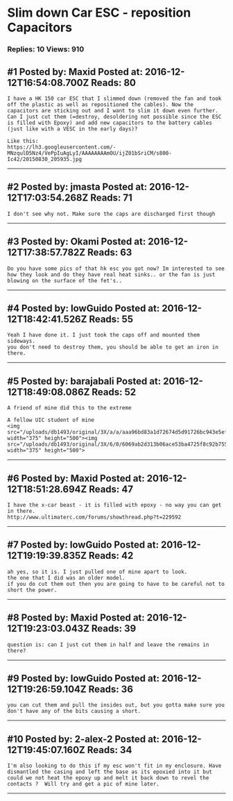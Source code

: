 # Slim down Car ESC - reposition Capacitors

### Replies: 10 Views: 910

## \#1 Posted by: Maxid Posted at: 2016-12-12T16:54:08.700Z Reads: 80

```
I have a HK 150 car ESC that I slimmed down (removed the fan and took off the plastic as well as repositioned the cables). Now the capacitors are sticking out and I want to slim it down even further.
Can I just cut them (=destroy, desoldering not possible since the ESC is filled with Epoxy) and add new capacitors to the battery cables (just like with a VESC in the early days)?

Like this:
https://lh3.googleusercontent.com/-MNzqulD5Nz4/VePpIuAgLyI/AAAAAAAAmOU/ijZ01bSriCM/s800-Ic42/20150830_205935.jpg
```

---
## \#2 Posted by: jmasta Posted at: 2016-12-12T17:03:54.268Z Reads: 71

```
I don't see why not. Make sure the caps are discharged first though
```

---
## \#3 Posted by: Okami Posted at: 2016-12-12T17:38:57.782Z Reads: 63

```
Do you have some pics of that hk esc you got now? Im interested to see how they look and do they have real heat sinks.. or the fan is just blowing on the surface of the fet's..
```

---
## \#4 Posted by: lowGuido Posted at: 2016-12-12T18:42:41.526Z Reads: 55

```
Yeah I have done it. I just took the caps off and mounted them sideways.
you don't need to destroy them, you should be able to get an iron in there.
```

---
## \#5 Posted by: barajabali Posted at: 2016-12-12T18:49:08.086Z Reads: 52

```
A friend of mine did this to the extreme

A fellow UIC student of mine
<img src="/uploads/db1493/original/3X/a/a/aaa96bd83a1d72674d5d91726bc943e5ef15641d.JPG" width="375" height="500"><img src="/uploads/db1493/original/3X/6/0/6069ab2d313b06ace53ba4725f8c92b755d5bb87.JPG" width="375" height="500">
```

---
## \#6 Posted by: Maxid Posted at: 2016-12-12T18:51:28.694Z Reads: 47

```
I have the x-car beast - it is filled with epoxy - no way you can get in there.
http://www.ultimaterc.com/forums/showthread.php?t=229592
```

---
## \#7 Posted by: lowGuido Posted at: 2016-12-12T19:19:39.835Z Reads: 42

```
ah yes, so it is. I just pulled one of mine apart to look.
the one that I did was an older model.
if you do cut them out then you are going to have to be careful not to short the power.
```

---
## \#8 Posted by: Maxid Posted at: 2016-12-12T19:23:03.043Z Reads: 39

```
question is: can I just cut them in half and leave the remains in there?
```

---
## \#9 Posted by: lowGuido Posted at: 2016-12-12T19:26:59.104Z Reads: 36

```
you can cut them and pull the insides out, but you gotta make sure you don't have any of the bits causing a short.
```

---
## \#10 Posted by: 2-alex-2 Posted at: 2016-12-12T19:45:07.160Z Reads: 34

```
I'm also looking to do this if my esc won't fit in my enclosure. Have dismantled the casing and left the base as its epoxied into it but could we not heat the epoxy up and melt it back down to revel the contacts ?  Will try and get a pic of mine later.
```

---
